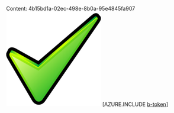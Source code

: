 Content: 4b15bd1a-02ec-498e-8b0a-95e4845fa907![image](381dec4c-82d3-4177-8c50-7aefdd9f64f5.png)
[AZURE.INCLUDE [b-token](d5a5cf22-f5eb-4e52-af8d-5fb671e63cb3.md)]
